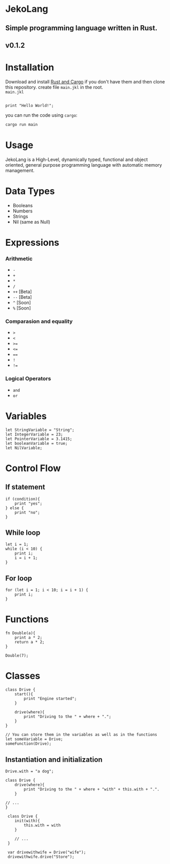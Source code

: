 # JekoLang

## Simple programming language written in Rust.
## v0.1.2
# Installation

Download and install [Rust and Cargo](https://doc.rust-lang.org/cargo/getting-started/installation.html) if you don't have them and then clone this repository.
create file `main.jkl` in the root. <br>
`main.jkl`

```

print "Hello World!";

```

you can run the code using `cargo`:

```bash
cargo run main
```

# Usage

JekoLang is a High-Level, dynamically typed, functional and object oriented, general purpose programming language with automatic memory management.

# Data Types

- Booleans
- Numbers
- Strings
- Nil (same as Null)

# Expressions

### Arithmetic

- `-`
- `+`
- `*`
- `/`
- `++` [Beta]
- `--` [Beta]
- `^` [Soon]
- `%` [Soon]

### Comparasion and equality

- `>`
- `<`
- `>=`
- `<=`
- `==`
- `!`
- `!=`
### Logical Operators
- `and`
- `or`

# Variables

```
let StringVariable = "String";
let IntegerVariable = 23;
let PointerVariable = 3.1415;
let booleanVariable = true;
let NilVariable;
```

# Control Flow

## If statement

```
if (condition){
    print "yes";
} else {
    print "no";
}
```

## While loop

```
let i = 1;
while (i < 10) {
    print i;
    i = i + 1;
}
```

## For loop

```
for (let i = 1; i < 10; i = i + 1) {
    print i;
}
```

# Functions

```
fn Double(a){
    print a * 2;
    return a * 2;
}

Double(7);
```

# Classes

```
class Drive {
    start(){
        print "Engine started";
    }

    drive(where){
        print "Driving to the " + where + ".";
    }
}

// You can store them in the variables as well as in the functions
let someVariable = Drive;
someFunction(Drive);
```

## Instantiation and initialization

```
Drive.with = "a dog";

class Drive {
    drive(where){
        print "Driving to the " + where + "with" + this.with + ".".
    }

// ...
}
```

```
 class Drive {
    init(with){
        this.with = with
    }

    // ...
 }

 var drivewithwife = Drive("wife");
 drivewithwife.drive("Store");
```
